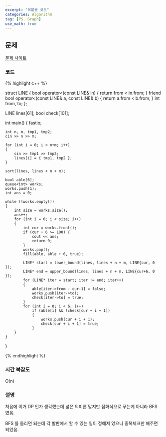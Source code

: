 ```yaml
---
excerpt: "복붙용 코드"
categories: Algorithm
tag: [PS. Graph]
use_math: true
---
```

## 문제

[문제 사이트](https://www.acmicpc.net/problem/16928)

### 코드

{% highlight c++ %}

struct LINE { 
	bool operator<(const LINE& in) { return from < in.from; }
	friend bool operator<(const LINE& a, const LINE& b) { return a.from < b.from; }
	int from, to;
};

LINE lines[61];
bool check[101];

int main()
{
	fastio;

	int n, m, tmp1, tmp2;
	cin >> n >> m;
	
	for (int i = 0; i < n+m; i++)
	{
		cin >> tmp1 >> tmp2;
		lines[i] = { tmp1, tmp2 };
	}
	
	sort(lines, lines + n + m);
	
	bool able[6];
	queue<int> works;
	works.push(1);
	int ans = 0;
	
	while (!works.empty())
	{
		int size = works.size();
		ans++;
		for (int i = 0; i < size; i++)
		{
			int cur = works.front();
			if (cur + 6 >= 100) {
				cout << ans;
				return 0;
			}
			works.pop();
			fill(able, able + 6, true);
	
			LINE* start = lower_bound(lines, lines + n + m, LINE{cur, 0 });
			LINE* end = upper_bound(lines, lines + n + m, LINE{cur+6, 0 });
			for (LINE* iter = start; iter != end; iter++)
			{
				able[iter->from - cur-1] = false;
				works.push(iter->to);
				check[iter->to] = true;
			}
			for (int i = 0; i < 6; i++)
				if (able[i] && !check[cur + i + 1]) 
				{
					works.push(cur + i + 1);
					check[cur + i + 1] = true;
				}
		}
	}
}

{% endhighlight %}

### 시간 복잡도

O(n)

### 설명

처음에 이거 DP 인가 생각했는데 넓은 의미론 맞지만 점화식으로 푸는게 아니라 BFS 였음.

BFS 를 돌리면 되는데 각 발판에서 할 수 있는 일이 정해져 있으니 중복체크만 해주면 되었음.
